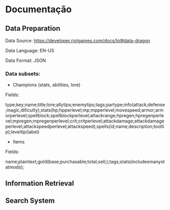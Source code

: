 # Documentação

## Data Preparation

Data Source:  https://developer.riotgames.com/docs/lol#data-dragon 

Data Language: EN-US

Data Format: JSON

### Data subsets:
* Champions (stats, abilities, lore)

Fields:

type;key;name;title;lore;allytips;enemytips;tags;partype;info(attack;defense;magic;dificulty);stats(hp;hpperlevel;mp;mpperlevel;movespeed;armor;armorperlevel;spellblock;spellblockperlevel;attackrange;hpregen;hpregenperlevel;mpregen;mpregenperlevel;crit;critperlevel;attackdamage;attackdamageperlevel;attackspeedperlevel;attackspeed);spells(id;name;description;tooltip);leveltip(label)

* Items

Fields:

name;plaintext;gold(base;purchasable;total;sell;);tags;stats(includesmanystatmods);




## Information Retrieval

## Search System
